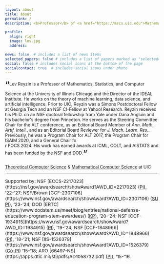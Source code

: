 ```yaml
---
layout: about
title: about
permalink: /
description: <b>Professor</b> of <a href="https://mscs.uic.edu">Mathematics, Statistics, and Computer Science</a> | <b>Institute Director</b> of <a href="http://ideal-institute.org/">IDEAL Data Science Institute</a>

profile:
  align: right
  image: lev.jpg
  address: 

news: false  # includes a list of news items
selected_papers: false # includes a list of papers marked as "selected={true}"
social: false # includes social icons at the bottom of the page
socialcontact: true  # includes social icons under photo
---
```


<sub><sub><sub><span style="font-size:xx-large;">&ldquo;</span></sub></sub></sub>Lev Reyzin is a Professor of Mathematics, Statistics, and Computer Science
at the University of Illinois Chicago
and the Director of the IDEAL Institute.
He works on the theory of machine learning, data science, and artificial intelligence.
Prior to UIC, Reyzin was a Simons Postdoctoral Fellow at Georgia Tech and an
NSF CI-Fellow at Yahoo! Research. Reyzin received his Ph.D. on an NSF doctoral fellowship from Yale under Dana Angluin and his bachelor's degree from Princeton.
He serves as the Steering Committee Chair for the ALT conference, as an Editorial Board Member of <i>Ann. Math. Artif. Intell.</i>, and as an Editorial Board Reviewer for <i>J. Mach. Learn. Res.</i>. Previously, he was a Program Chair for ALT 2017, the Program Chair for ISAIM 2020, and a General Chair fo\
r FOCS 2024. His work has earned awards at ICML, COLT, and AISTATS and has been
funded by the NSF and DOD.<sub><sub><sub><span style="font-size:xx-large;">&rdquo;</span></sub></sub></sub>

<a href="https://cstheory.lab.uic.edu/">Theoretical Computer Science</a> & <a href="http://homepages.math.uic.edu/~mcs/">Mathematical Computer Science</a> at UIC

<hr>
<span style="font-size:15px">
Supported by:
NSF [ECCS-2217023](https://nsf.gov/awardsearch/showAward?AWD_ID=2217023)  (<a href="https://ras.mit.edu/education-and-career-resources/glossary#letterp">PI</a>), ’22-’27;
NSF/Brown [CCF-2307106](https://www.nsf.gov/awardsearch/showAward?AWD_ID=2307106) (<a href="https://ras.mit.edu/grant-and-contract-administration/subawards-overview">SU</a> <a href="https://ras.mit.edu/education-and-career-resources/glossary#letterp">PI</a>), ’23-’24;
DOD [ERTC](https://www.dodstem.us/meet/blog/entries/national-defense-education-program-stem-awardees/) (<a href="https://ras.mit.edu/education-and-career-resources/glossary#letterk">KP</a>), ’20-’24;
NSF [CCF-1934915](https://www.nsf.gov/awardsearch/showAward?AWD_ID=1934915) (<a href="https://ras.mit.edu/education-and-career-resources/glossary#letterp5">PI</a>), ’19-’24;
NSF [CCF-1848966](https://www.nsf.gov/awardsearch/showAward?AWD_ID=1848966) (<a href="https://ras.mit.edu/education-and-career-resources/glossary#letterp">PI</a>), ’18-’21; 
NSF [IIS-1526379](https://www.nsf.gov/awardsearch/showAward?AWD_ID=1526379) (<a href="https://ras.mit.edu/education-and-career-resources/glossary#letterc">Co-PI</a>) ’15-’18; 
ARO [66497-NS](https://apps.dtic.mil/sti/pdfs/AD1058732.pdf) (<a href="https://ras.mit.edu/education-and-career-resources/glossary#letterp">PI</a>), ’15-’16. <br>
</span>
<!--<span style="font-size:13px">
Note: my role is specified in parentheses, where PI = "Principal Investigator," Co-PI = "Co-Principal Investigator," and "KP=Key Person." 
</span>-->
